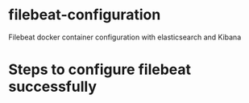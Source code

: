 # filebeat-configuration
Filebeat docker container configuration with elasticsearch and Kibana

# Steps to configure filebeat successfully
